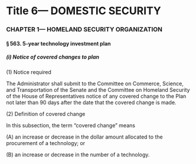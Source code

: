 
# Title 6— DOMESTIC SECURITY
### CHAPTER 1— HOMELAND SECURITY ORGANIZATION
#### § 563. 5-year technology investment plan
##### (i) Notice of covered changes to plan

(1) Notice required

The Administrator shall submit to the Committee on Commerce, Science, and Transportation of the Senate and the Committee on Homeland Security of the House of Representatives notice of any covered change to the Plan not later than 90 days after the date that the covered change is made.

(2) Definition of covered change

In this subsection, the term “covered change” means

(A) an increase or decrease in the dollar amount allocated to the procurement of a technology; or

(B) an increase or decrease in the number of a technology.
